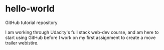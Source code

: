 # hello-world
GitHub tutorial repository

I am working through Udacity's full stack web-dev course, and am here to start using GitHub before I work on my first assignment to create a move trailer webistire. 

